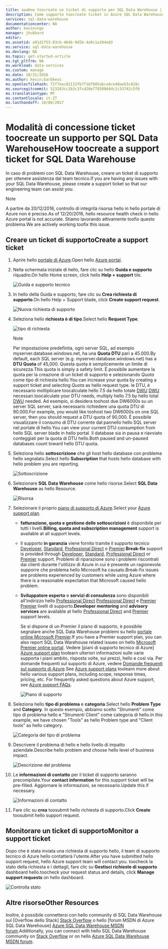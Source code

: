 ```yaml
---
title: aaaHow toocreate un ticket di supporto per SQL Data Warehouse | Documenti Microsoft
description: Come supporto toocreate ticket in Azure SQL Data Warehouse.
services: sql-data-warehouse
documentationcenter: NA
author: kevinvngo
manager: jhubbard
editor: 
ms.assetid: a91d1f53-03cb-464b-9d5b-4a9c1a194ed3
ms.service: sql-data-warehouse
ms.devlang: NA
ms.topic: get-started-article
ms.tgt_pltfrm: NA
ms.workload: data-services
ms.custom: manage
ms.date: 10/31/2016
ms.author: kevin;barbkess
ms.openlocfilehash: 72f7eac82112fb7f1bfb05abca4ce40aeb3c828c
ms.sourcegitcommit: 523283cc1b3c37c428e77850964dc1c33742c5f0
ms.translationtype: MT
ms.contentlocale: it-IT
ms.lasthandoff: 10/06/2017
---
```

# <a name="how-toocreate-a-support-ticket-for-sql-data-warehouse"></a><span data-ttu-id="d3479-103">Modalità di concessione ticket toocreate un supporto per SQL Data Warehouse</span><span class="sxs-lookup"><span data-stu-id="d3479-103">How toocreate a support ticket for SQL Data Warehouse</span></span>
<span data-ttu-id="d3479-104">In caso di problemi con SQL Data Warehouse, creare un ticket di supporto per ottenere assistenza dal team tecnico.</span><span class="sxs-lookup"><span data-stu-id="d3479-104">If you are having any issues with your SQL Data Warehouse, please create a support ticket so that our engineering team can assist you.</span></span>

> [!NOTE] 
> <span data-ttu-id="d3479-105">A partire da 20/12/2016, controllo di integrità risorsa hello in hello portale di Azure non è preciso.</span><span class="sxs-lookup"><span data-stu-id="d3479-105">As of 12/20/2016, hello resource health check in hello Azure portal is not accurate.</span></span> <span data-ttu-id="d3479-106">Stiamo lavorando attivamente toofix questo problema.</span><span class="sxs-lookup"><span data-stu-id="d3479-106">We are actively working toofix this issue.</span></span> 


## <a name="create-a-support-ticket"></a><span data-ttu-id="d3479-107">Creare un ticket di supporto</span><span class="sxs-lookup"><span data-stu-id="d3479-107">Create a support ticket</span></span>
1. <span data-ttu-id="d3479-108">Aprire hello [portale di Azure][Azure portal].</span><span class="sxs-lookup"><span data-stu-id="d3479-108">Open hello [Azure portal][Azure portal].</span></span>
2. <span data-ttu-id="d3479-109">Nella schermata iniziale di hello, fare clic su hello **Guida e supporto** riquadro.</span><span class="sxs-lookup"><span data-stu-id="d3479-109">On hello Home screen, click hello **Help + support** tile.</span></span>
   
    ![Guida e supporto tecnico](./media/sql-data-warehouse-get-started-create-support-ticket/help-support.png)
3. <span data-ttu-id="d3479-111">In hello della Guida e supporto, fare clic su **Crea richiesta di supporto**.</span><span class="sxs-lookup"><span data-stu-id="d3479-111">On hello Help + Support blade, click **Create support request**.</span></span>
   
    ![Nuova richiesta di supporto](./media/sql-data-warehouse-get-started-create-support-ticket/create-support-request.png)
   
    <a name="request-quota-change"></a> 
4. <span data-ttu-id="d3479-113">Seleziona hello **richiesta è di tipo**.</span><span class="sxs-lookup"><span data-stu-id="d3479-113">Select hello **Request Type**.</span></span>
   
    ![tipo di richiesta](./media/sql-data-warehouse-get-started-create-support-ticket/request-type.png)
   
   > [!NOTE]
   > <span data-ttu-id="d3479-115">Per impostazione predefinita, ogni server SQL, ad esempio myserver.database.windows.net, ha una **Quota DTU** pari a 45.000.</span><span class="sxs-lookup"><span data-stu-id="d3479-115">By default, each SQL server (e.g. myserver.database.windows.net) has a **DTU Quota** of 45,000.</span></span> <span data-ttu-id="d3479-116">Questa quota è semplicemente un limite di sicurezza.</span><span class="sxs-lookup"><span data-stu-id="d3479-116">This quota is simply a safety limit.</span></span> <span data-ttu-id="d3479-117">È possibile aumentare la quota per la creazione di un ticket di supporto e selezionando *Quota* come tipo di richiesta hello.</span><span class="sxs-lookup"><span data-stu-id="d3479-117">You can increase your quota by creating a support ticket and selecting *Quota* as hello request type.</span></span> <span data-ttu-id="d3479-118">le DTU, è necessario moltiplicare toocalculate hello 7.5 da hello totale [DWU] [ DWU] necessari.</span><span class="sxs-lookup"><span data-stu-id="d3479-118">toocalculate your DTU needs, multiply hello 7.5 by hello total [DWU][DWU] needed.</span></span> <span data-ttu-id="d3479-119">Ad esempio, si desidera toohost due DW6000s su un server SQL server, sarà necessario richiedere una quota DTU di 90.000.</span><span class="sxs-lookup"><span data-stu-id="d3479-119">For example, you would like toohost two DW6000s on one SQL server, then you should request a DTU quota of 90,000.</span></span>  <span data-ttu-id="d3479-120">È possibile visualizzare il consumo di DTU corrente dal pannello hello SQL server nel portale di hello.</span><span class="sxs-lookup"><span data-stu-id="d3479-120">You can view your current DTU consumption from hello SQL server blade in hello portal.</span></span> <span data-ttu-id="d3479-121">Il database sia in pausa e riavviato conteggiati per la quota di DTU hello.</span><span class="sxs-lookup"><span data-stu-id="d3479-121">Both paused and un-paused databases count toward hello DTU quota.</span></span> 
   > 
   > 
5. <span data-ttu-id="d3479-122">Seleziona hello **sottoscrizione** che gli host hello database con problema hello segnalato.</span><span class="sxs-lookup"><span data-stu-id="d3479-122">Select hello **Subscription** that hosts hello database with hello problem you are reporting.</span></span>
   
    ![Sottoscrizione](./media/sql-data-warehouse-get-started-create-support-ticket/subscription.png)
6. <span data-ttu-id="d3479-124">Selezionare **SQL Data Warehouse** come hello risorse.</span><span class="sxs-lookup"><span data-stu-id="d3479-124">Select **SQL Data Warehouse** as hello Resource.</span></span>
   
    ![Risorsa](./media/sql-data-warehouse-get-started-create-support-ticket/resource.png)
7. <span data-ttu-id="d3479-126">Selezionare il proprio [piano di supporto di Azure][Azure support plan].</span><span class="sxs-lookup"><span data-stu-id="d3479-126">Select your [Azure support plan][Azure support plan].</span></span>
   
   * <span data-ttu-id="d3479-127">**fatturazione, quota e gestione delle sottoscrizioni** è disponibile per tutti i livelli.</span><span class="sxs-lookup"><span data-stu-id="d3479-127">**Billing, quota and subscription management** support is available at all support levels.</span></span>
   * <span data-ttu-id="d3479-128">Il supporto **in garanzia** viene fornito tramite il supporto tecnico [Developer][Developer], [Standard][Standard], [Professional Direct][Professional Direct] o [Premier][Premier].</span><span class="sxs-lookup"><span data-stu-id="d3479-128">**Break-fix** support is provided through [Developer][Developer], [Standard][Standard], [Professional Direct][Professional Direct] or [Premier][Premier] support.</span></span> <span data-ttu-id="d3479-129">Problemi di riparazione sono i problemi riscontrati dai clienti durante l'utilizzo di Azure in cui è presente un ragionevole supporre che problema hello Microsoft ha causato.</span><span class="sxs-lookup"><span data-stu-id="d3479-129">Break-fix issues are problems experienced by customers while using Azure where there is a reasonable expectation that Microsoft caused hello problem.</span></span>
   * <span data-ttu-id="d3479-130">**Sviluppatore esperto** e **servizi di consulenza** sono disponibili all'indirizzo hello [Professional Direct] [ Professional Direct] e [Premier] [ Premier] livelli di supporto.</span><span class="sxs-lookup"><span data-stu-id="d3479-130">**Developer mentoring** and **advisory services** are available at hello [Professional Direct][Professional Direct] and [Premier][Premier] support levels.</span></span> 
     
     <span data-ttu-id="d3479-131">Se si dispone di un Premier il piano di supporto, è possibile segnalare anche SQL Data Warehouse problemi su hello [portale online Microsoft Premier][Microsoft Premier online portal].</span><span class="sxs-lookup"><span data-stu-id="d3479-131">If you have a Premier support plan, you can also report SQL Data Warehouse related issues on hello [Microsoft Premier online portal][Microsoft Premier online portal].</span></span>  <span data-ttu-id="d3479-132">Vedere [piani di supporto tecnico di Azure] [ Azure support plan] toolearn ulteriori informazioni sulle varie supporta i piani ambito, risposta volte, sui prezzi, hello e così via.  Per domande frequenti sul supporto di Azure, vedere [Domande frequenti sul supporto di Azure][Azure support FAQs].</span><span class="sxs-lookup"><span data-stu-id="d3479-132">See [Azure support plans][Azure support plan] toolearn more about hello various support plans, including scope, response times, pricing, etc.  For frequently asked questions about Azure support, see [Azure support FAQs][Azure support FAQs].</span></span>  
     
     ![Piano di supporto](./media/sql-data-warehouse-get-started-create-support-ticket/support-plan.png)
8. <span data-ttu-id="d3479-134">Seleziona hello **tipo di problema** e **categoria**.</span><span class="sxs-lookup"><span data-stu-id="d3479-134">Select hello **Problem Type** and **Category**.</span></span> <span data-ttu-id="d3479-135">In questo esempio, abbiamo scelto "Strumenti" come tipo di problema hello e "Strumenti Client" come categoria di hello.</span><span class="sxs-lookup"><span data-stu-id="d3479-135">In this example, we have chosen "Tools" as hello Problem type and "Client tools" as hello category.</span></span> 
   
    ![Categoria del tipo di problema](./media/sql-data-warehouse-get-started-create-support-ticket/problem-type-category.png)
9. <span data-ttu-id="d3479-137">Descrivere il problema di hello e hello livello di impatto aziendale.</span><span class="sxs-lookup"><span data-stu-id="d3479-137">Describe hello problem and choose hello level of business impact.</span></span>
   
    ![Descrizione del problema](./media/sql-data-warehouse-get-started-create-support-ticket/problem-description.png)
10. <span data-ttu-id="d3479-139">Le **informazioni di contatto** per il ticket di supporto saranno precompilate.</span><span class="sxs-lookup"><span data-stu-id="d3479-139">Your **contact information** for this support ticket will be pre-filled.</span></span> <span data-ttu-id="d3479-140">Aggiornare le informazioni, se necessario.</span><span class="sxs-lookup"><span data-stu-id="d3479-140">Update this if necessary.</span></span>
    
    ![Informazioni di contatto](./media/sql-data-warehouse-get-started-create-support-ticket/contact-info.png)
11. <span data-ttu-id="d3479-142">Fare clic su **crea** toosubmit hello richiesta di supporto.</span><span class="sxs-lookup"><span data-stu-id="d3479-142">Click **Create** toosubmit hello support request.</span></span>

## <a name="monitor-a-support-ticket"></a><span data-ttu-id="d3479-143">Monitorare un ticket di supporto</span><span class="sxs-lookup"><span data-stu-id="d3479-143">Monitor a support ticket</span></span>
<span data-ttu-id="d3479-144">Dopo che è stata inviata una richiesta di supporto hello, il team di supporto tecnico di Azure hello contatterà l'utente.</span><span class="sxs-lookup"><span data-stu-id="d3479-144">After you have submitted hello support request, hello Azure support team will contact you.</span></span> <span data-ttu-id="d3479-145">toocheck la stato della richiesta e i dettagli, fare clic su **Gestisci richieste di supporto** dashboard hello.</span><span class="sxs-lookup"><span data-stu-id="d3479-145">toocheck your request status and details, click **Manage support requests** on hello dashboard.</span></span>

![Controlla stato](./media/sql-data-warehouse-get-started-create-support-ticket/check-status.png)

## <a name="other-resources"></a><span data-ttu-id="d3479-147">Altre risorse</span><span class="sxs-lookup"><span data-stu-id="d3479-147">Other Resources</span></span>
<span data-ttu-id="d3479-148">Inoltre, è possibile connettersi con hello community di SQL Data Warehouse sul [Overflow dello Stack] [ Stack Overflow] o hello [forum MSDN di Azure SQL Data Warehouse] [ Azure SQL Data Warehouse MSDN forum].</span><span class="sxs-lookup"><span data-stu-id="d3479-148">Additionally, you can connect with hello SQL Data Warehouse community on [Stack Overflow][Stack Overflow] or on hello [Azure SQL Data Warehouse MSDN forum][Azure SQL Data Warehouse MSDN forum].</span></span>

<!--Image references--> 

<!--Article references--> 
[DWU]: ./sql-data-warehouse-overview-what-is.md

<!--MSDN references--> 

<!--Other web references--> 
[Azure portal]: https://portal.azure.com/
[Azure support plan]: https://azure.microsoft.com/support/plans/?WT.mc_id=Support_Plan_510979/  
[Developer]: https://azure.microsoft.com/support/plans/developer/  
[Standard]: https://azure.microsoft.com/support/plans/standard/  
[Professional Direct]: https://azure.microsoft.com/support/plans/prodirect/  
[Premier]: https://azure.microsoft.com/support/plans/premier/  
[Azure support FAQs]: https://azure.microsoft.com/support/faq/
[Microsoft Premier online portal]: https://premier.microsoft.com/
[Stack Overflow]: https://stackoverflow.com/questions/tagged/azure-sqldw/
[Azure SQL Data Warehouse MSDN forum]: https://social.msdn.microsoft.com/Forums/home?forum=AzureSQLDataWarehouse/


